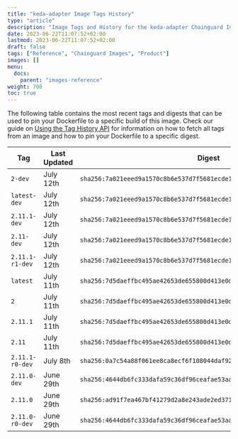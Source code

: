 ```yaml
---
title: "keda-adapter Image Tags History"
type: "article"
description: "Image Tags and History for the keda-adapter Chainguard Image"
date: 2023-06-22T11:07:52+02:00
lastmod: 2023-06-22T11:07:52+02:00
draft: false
tags: ["Reference", "Chainguard Images", "Product"]
images: []
menu:
  docs:
    parent: "images-reference"
weight: 700
toc: true
---
```


The following table contains the most recent tags and digests that can be used to pin your Dockerfile to a specific build of this image. Check our guide on [Using the Tag History API](/chainguard/chainguard-images/using-the-tag-history-api/) for information on how to fetch all tags from an image and how to pin your Dockerfile to a specific digest.

| Tag             | Last Updated | Digest                                                                    |
|-----------------|--------------|---------------------------------------------------------------------------|
| `2-dev`         | July 12th    | `sha256:7a021eeed9a1570c8b6e537d7f5681ecde13b79b6b54d5ee5d08adb17f628404` |
| `latest-dev`    | July 12th    | `sha256:7a021eeed9a1570c8b6e537d7f5681ecde13b79b6b54d5ee5d08adb17f628404` |
| `2.11.1-dev`    | July 12th    | `sha256:7a021eeed9a1570c8b6e537d7f5681ecde13b79b6b54d5ee5d08adb17f628404` |
| `2.11-dev`      | July 12th    | `sha256:7a021eeed9a1570c8b6e537d7f5681ecde13b79b6b54d5ee5d08adb17f628404` |
| `2.11.1-r1-dev` | July 12th    | `sha256:7a021eeed9a1570c8b6e537d7f5681ecde13b79b6b54d5ee5d08adb17f628404` |
| `latest`        | July 11th    | `sha256:7d5daeffbc495ae42653de655800d413e0d81937506f5d0d599fa657d6a16665` |
| `2`             | July 11th    | `sha256:7d5daeffbc495ae42653de655800d413e0d81937506f5d0d599fa657d6a16665` |
| `2.11.1`        | July 11th    | `sha256:7d5daeffbc495ae42653de655800d413e0d81937506f5d0d599fa657d6a16665` |
| `2.11`          | July 11th    | `sha256:7d5daeffbc495ae42653de655800d413e0d81937506f5d0d599fa657d6a16665` |
| `2.11.1-r0-dev` | July 8th     | `sha256:0a7c54a88f061ee8ca8ecf6f108044daf92961a00e29c9ab70c13af1db14e00e` |
| `2.11.0-dev`    | June 29th    | `sha256:4644db6fc333dafa59c36df96ceafae53aae39c4f8968b2198c5b159bc82676d` |
| `2.11.0`        | June 29th    | `sha256:ad91f7ea467bf41279d2a8e243ade2ed3715415f069d4b099513d2a2ce820003` |
| `2.11.0-r0-dev` | June 29th    | `sha256:4644db6fc333dafa59c36df96ceafae53aae39c4f8968b2198c5b159bc82676d` |
